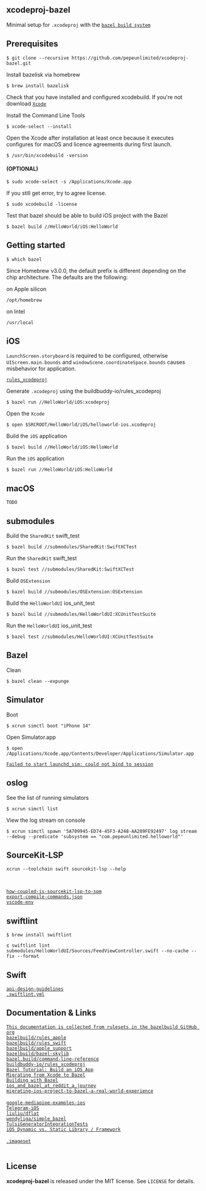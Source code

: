 xcodeproj-bazel
---------------

Minimal setup for `.xcodeproj` with the [`bazel build system`](https://bazel.build/)  

Prerequisites
-------------

```
$ git clone --recursive https://github.com/pepeunlimited/xcodeproj-bazel.git
```

Install bazelisk via homebrew  
```
$ brew install bazelisk
```

Check that you have installed and configured xcodebuild. If you're not download
[`Xcode`](https://xcodereleases.com)  


Install the Command Line Tools  
```
$ xcode-select --install
```

Open the Xcode after installation at least once because it executes configures for macOS
and licence agreements during first launch.  

```
$ /usr/bin/xcodebuild -version
```

#### (OPTIONAL)  

```
$ sudo xcode-select -s /Applications/Xcode.app
```
If you still get error, try to agree license.  

```
$ sudo xcodebuild -license
```

Test that bazel should be able to build iOS project with the Bazel
```
$ bazel build //HelloWorld/iOS:HelloWorld
```

Getting started
---------------

```
$ which bazel
```

Since Homebrew v3.0.0, the default prefix is different depending on the chip architecture. The defaults are the following:

on Apple silicon
```
/opt/homebrew
```

on Intel
```
/usr/local
```

iOS
---

`LaunchScreen.storyboard` is required to be configured, otherwise `UIScreen.main.bounds` and `windowScene.coordinateSpace.bounds` causes misbehavior for application.  

[`rules_xcodeproj`](https://github.com/buildbuddy-io/rules_xcodeproj)

Generate `.xcodeproj` using the buildbuddy-io/rules_xcodeproj 

```
$ bazel run //HelloWorld/iOS:xcodeproj
```

Open the `Xcode`
```
$ open $SRCROOT/HelloWorld/iOS/helloworld-ios.xcodeproj
```

Build the `iOS` application  
```
$ bazel build //HelloWorld/iOS:HelloWorld
```

Run the `iOS` application  
```
$ bazel run //HelloWorld/iOS:HelloWorld
```

macOS
-----

```
TODO
```

submodules
----------

Build the `SharedKit` swift_test
```
$ bazel build //submodules/SharedKit:SwiftXCTest
```

Run the `SharedKit` swift_test  
```
$ bazel test //submodules/SharedKit:SwiftXCTest
```

Build `OSExtension`
```
$ bazel build //submodules/OSExtension:OSExtension
```

Build the `HelloWorldUI` ios_unit_test  
```
$ bazel build //submodules/HelloWorldUI:XCUnitTestSuite
```

Run the `HelloWorldUI` ios_unit_test  
```
$ bazel test //submodules/HelloWorldUI:XCUnitTestSuite
```

Bazel
-----

Clean  
```
$ bazel clean --expunge
```

Simulator
---------

Boot  
```
$ xcrun simctl boot "iPhone 14"
```

Open Simulator.app  
```
$ open /Applications/Xcode.app/Contents/Developer/Applications/Simulator.app
```

[`Failed to start launchd_sim: could not bind to session`](https://stackoverflow.com/questions/65172944/when-running-on-older-ios-simulator-error-failed-to-start-launchd-sim-could-n)

oslog
-----

See the list of running simulators  
```
$ xcrun simctl list
```

View the log stream on console  
```
$ xcrun simctl spawn '5A709945-ED74-45F3-A248-AA289FE92497' log stream --debug --predicate 'subsystem == "com.pepeunlimited.helloworld"'
```

SourceKit-LSP
------

```
xcrun --toolchain swift sourcekit-lsp --help
```
<br/>

[`how-coupled-is-sourcekit-lsp-to-spm`](https://forums.swift.org/t/how-coupled-is-sourcekit-lsp-to-swift-package-manager/35270/7)  
[`export-compile-commands.json`](https://stackoverflow.com/questions/25444277/xcodebuild-generating-empty-compile-commands-json)  
[`vscode-env`](https://github.com/vknabel/vscode-swift-development-environment/blob/master/README.md)  

swiftlint
---------

```
$ brew install swiftlint
```

```
¢ swiftlint lint submodules/HelloWorldUI/Sources/FeedViewController.swift --no-cache --fix --format
```

Swift
-----

[`api-design-guidelines`](https://www.swift.org/documentation/api-design-guidelines/)  
[`.swiftlint.yml`](https://realm.github.io/SwiftLint/rule-directory.html)  

Documentation & Links
---------------------

[`This documentation is collected from rulesets in the bazelbuild GitHub org`](https://docs.aspect.build/)
<br/>
[`bazelbuild/rules_apple`](https://github.com/bazelbuild/rules_apple/tree/master/doc)  
[`bazelbuild/rules_swift`](https://github.com/bazelbuild/rules_swift/tree/master/doc)  
[`bazelbuild/apple_support`](https://github.com/bazelbuild/apple_support/tree/master/doc)  
[`bazelbuild/bazel-skylib`](https://github.com/bazelbuild/bazel-skylib/tree/main/docs)  
[`bazel.build/command-line-reference`](https://bazel.build/reference/command-line-reference)  
[`buildbuddy-io/rules_xcodeproj`](https://github.com/buildbuddy-io/rules_xcodeproj/tree/main/docs)
<br/>
[`Bazel Tutorial: Build an iOS App`](https://bazel.build/tutorials/ios-app)  
[`Migrating from Xcode to Bazel`](https://bazel.build/migrate/xcode)  
[`Building with Bazel`](https://www.raywenderlich.com/31558158-building-with-bazel/)  
[`ios_and_bazel_at_reddit_a_journey`](https://www.reddit.com/r/RedditEng/comments/syz5dw/ios_and_bazel_at_reddit_a_journey/)  
[`migrating-ios-project-to-bazel-a-real-world-experience`](https://liuliu.me/eyes/migrating-ios-project-to-bazel-a-real-world-experience/)  
<br/>
[`google-mediapipe-examples-ios`](https://github.com/google/mediapipe/tree/master/mediapipe/examples/ios)  
[`Telegram-iOS`](https://github.com/TelegramMessenger/Telegram-iOS)  
[`liuliu/dflat`](https://github.com/liuliu/dflat)  
[`wendyliga/simple_bazel`](https://github.com/wendyliga/simple_bazel)  
[`TulsiGeneratorIntegrationTests`](https://github.com/bazelbuild/tulsi/tree/master/src/TulsiGeneratorIntegrationTests/Resources)  
[`iOS Dynamic vs. Static Library / Framework`](https://gist.github.com/SheldonWangRJT/78c9bd3b98488487c59a6a4a9c35162c)  
<br/>
[`.imageset`](https://appicon.co/#image-sets)  
<br/>


License
-------

**xcodeproj-bazel** is released under the MIT license. See `LICENSE` for details.
